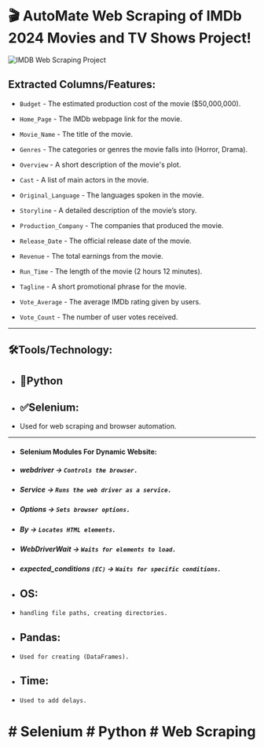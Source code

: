 # 🎬 **AutoMate Web Scraping of IMDb 2024 Movies and TV Shows Project!**




![IMDB Web Scraping Project](https://github.com/user-attachments/assets/3e90e7d7-a7fc-4605-8743-11d5e6458f54)



## **Extracted Columns/Features:**

 - `Budget` - The estimated production cost of the movie ($50,000,000).
 
 - `Home_Page` - The IMDb webpage link for the movie.
  
 - `Movie_Name` - The title of the movie.
   
 - `Genres` - The categories or genres the movie falls into (Horror, Drama).
   
 - `Overview` - A short description of the movie's plot.
   
 - `Cast` - A list of main actors in the movie.
   
 - `Original_Language` - The languages spoken in the movie.
   
 - `Storyline` - A detailed description of the movie’s story.
   
 - `Production_Company` - The companies that produced the movie.
   
 - `Release_Date` - The official release date of the movie.
   
 - `Revenue` - The total earnings from the movie.
   
 - `Run_Time` - The length of the movie (2 hours 12 minutes).
   
 - `Tagline` - A short promotional phrase for the movie.
   
 - `Vote_Average` - The average IMDb rating given by users.
   
 - `Vote_Count` - The number of user votes received.





-----------------------------------------------------------------------------------------------------------------------------------------------------------------------------------------




## 🛠️Tools/Technology:
- ## **🐍Python**
- ## **✅Selenium:**
 - Used for web scraping and browser automation.

---------------------------------------------------------------------------------------------------------------------------------------------------
 - #### Selenium Modules For Dynamic Website:

 - ##### ***webdriver*** → `Controls the browser.`

 - ##### ***Service*** → `Runs the web driver as a service.`

 - ##### ***Options*** → `Sets browser options.`

 - ##### ***By*** → `Locates HTML elements.`

 - ##### ***WebDriverWait*** → `Waits for elements to load.`

 - ##### ***expected_conditions*** `(EC)` → `Waits for specific conditions.`


 - ## **OS:**
 - `handling file paths, creating directories.`

 - ## **Pandas:**
 - `Used for creating (DataFrames).`

 - ## **Time:**
 - `Used to add delays.`



 # # Selenium # Python # Web Scraping
